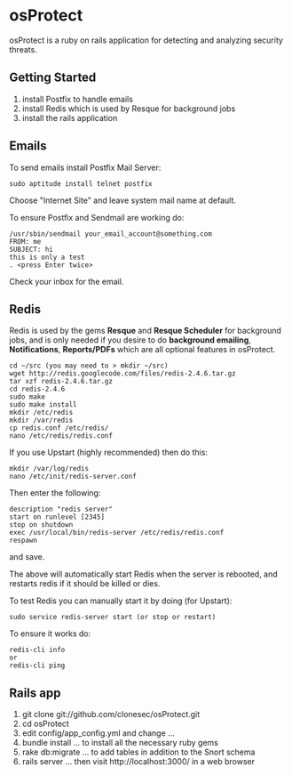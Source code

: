 # osProtect

osProtect is a ruby on rails application for detecting and analyzing security threats. 

## Getting Started

1. install Postfix to handle emails
2. install Redis which is used by Resque for background jobs
3. install the rails application

## Emails

To send emails install Postfix Mail Server:

```
sudo aptitude install telnet postfix
```

Choose "Internet Site" and leave system mail name at default.

To ensure Postfix and Sendmail are working do:

```
/usr/sbin/sendmail your_email_account@something.com
FROM: me
SUBJECT: hi
this is only a test
. <press Enter twice>
```

Check your inbox for the email.

## Redis

Redis is used by the gems **Resque** and **Resque Scheduler** for background jobs, and is only
needed if you desire to do **background emailing**, **Notifications**, **Reports/PDFs** which are 
all optional features in osProtect.

```
cd ~/src (you may need to > mkdir ~/src)
wget http://redis.googlecode.com/files/redis-2.4.6.tar.gz
tar xzf redis-2.4.6.tar.gz
cd redis-2.4.6
sudo make
sudo make install
mkdir /etc/redis
mkdir /var/redis
cp redis.conf /etc/redis/
nano /etc/redis/redis.conf
```

If you use Upstart (highly recommended) then do this:

```
mkdir /var/log/redis
nano /etc/init/redis-server.conf
```
Then enter the following:

```
description "redis server"
start on runlevel [2345]
stop on shutdown
exec /usr/local/bin/redis-server /etc/redis/redis.conf
respawn
```

and save.

The above will automatically start Redis when the server is rebooted, and restarts redis if it should be killed or dies.

To test Redis you can manually start it by doing (for Upstart):

```
sudo service redis-server start (or stop or restart)
```

To ensure it works do:

```
redis-cli info
or
redis-cli ping
```

## Rails app

1. git clone git://github.com/clonesec/osProtect.git
2. cd osProtect
3. edit config/app_config.yml and change ...
4. bundle install ... to install all the necessary ruby gems
5. rake db:migrate ... to add tables in addition to the Snort schema
6. rails server ... then visit http://localhost:3000/ in a web browser

